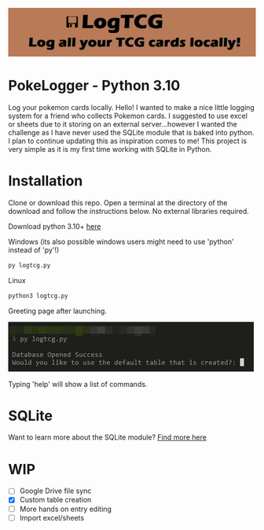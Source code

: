 ![main](https://github.com/JacksonPY/LogTCG/blob/main/readmestuff/main.png)
# PokeLogger - Python 3.10
Log your pokemon cards locally. Hello! I wanted to make a nice little logging system for a friend who collects Pokemon cards. I suggested to use excel or sheets due to it storing on an external server...however I wanted the challenge as I have never used the SQLite module that is baked into python. I plan to continue updating this as inspiration comes to me! This project is very simple as it is my first time working with SQLite in Python.



# Installation
Clone or download this repo. Open a terminal at the directory of the download and follow the instructions below. No external libraries required.

Download python 3.10+ [here](https://www.python.org/downloads/)

Windows (its also possible windows users might need to use 'python' instead of 'py'!)
```bash
py logtcg.py
```
Linux
```bash
python3 logtcg.py
```
Greeting page after launching.

![s1](https://github.com/JacksonPY/LogTCG/blob/main/readmestuff/s1.png)

Typing 'help' will show a list of commands.

# SQLite
Want to learn more about the SQLite module?  [Find more here](https://docs.python.org/3/library/sqlite3.html)

# WIP
- [ ] Google Drive file sync
- [x] Custom table creation
- [ ] More hands on entry editing
- [ ] Import excel/sheets
